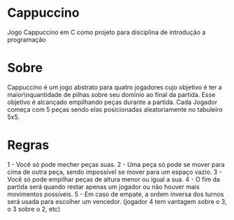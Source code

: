 # Cappuccino
Jogo Cappuccino em C como projeto para disciplina de introdução a programação

# Sobre
Cappuccino é um jogo abstrato para quatro jogadores cujo objetivo é ter a maior\nquantidade de pilhas sobre seu domínio ao final da partida.
Esse objetivo é alcançado empilhando peças durante a partida.
Cada Jogador começa com 5 peças sendo elas posicionadas aleatoriamente no tabuleiro 5x5.

# Regras
1 - Você só pode mecher peças suas.
2 - Uma peça só pode se mover para cima de outra peça, sendo impossível se mover para um espaço vazio.
3 - Você só pode empilhar peças de altura menor ou igual a sua.
4 - O fim da partida será quando restar apenas um jogador ou não houver mais movimentos possíveis.
5 - Em caso de empate, a ordem inversa dos turnos será usada para escolher um vencedor. (jogador 4 tem vantagem sobre o 3, o 3 sobre o 2, etc)

